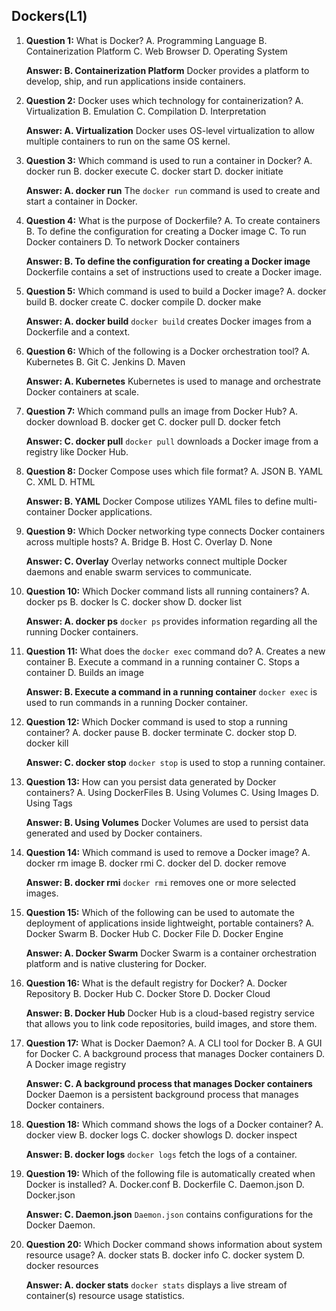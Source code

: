 ## Dockers(L1)

1. **Question 1:**
   What is Docker?
   A. Programming Language
   B. Containerization Platform
   C. Web Browser
   D. Operating System
   
   **Answer: B. Containerization Platform**
   Docker provides a platform to develop, ship, and run applications inside containers.

2. **Question 2:**
   Docker uses which technology for containerization?
   A. Virtualization
   B. Emulation
   C. Compilation
   D. Interpretation
   
   **Answer: A. Virtualization**
   Docker uses OS-level virtualization to allow multiple containers to run on the same OS kernel.

3. **Question 3:**
   Which command is used to run a container in Docker?
   A. docker run
   B. docker execute
   C. docker start
   D. docker initiate
   
   **Answer: A. docker run**
   The `docker run` command is used to create and start a container in Docker.

4. **Question 4:**
   What is the purpose of Dockerfile?
   A. To create containers
   B. To define the configuration for creating a Docker image
   C. To run Docker containers
   D. To network Docker containers
   
   **Answer: B. To define the configuration for creating a Docker image**
   Dockerfile contains a set of instructions used to create a Docker image.

5. **Question 5:**
   Which command is used to build a Docker image?
   A. docker build
   B. docker create
   C. docker compile
   D. docker make
   
   **Answer: A. docker build**
   `docker build` creates Docker images from a Dockerfile and a context.

6. **Question 6:**
   Which of the following is a Docker orchestration tool?
   A. Kubernetes
   B. Git
   C. Jenkins
   D. Maven
   
   **Answer: A. Kubernetes**
   Kubernetes is used to manage and orchestrate Docker containers at scale.

7. **Question 7:**
   Which command pulls an image from Docker Hub?
   A. docker download
   B. docker get
   C. docker pull
   D. docker fetch
   
   **Answer: C. docker pull**
   `docker pull` downloads a Docker image from a registry like Docker Hub.

8. **Question 8:**
   Docker Compose uses which file format?
   A. JSON
   B. YAML
   C. XML
   D. HTML
   
   **Answer: B. YAML**
   Docker Compose utilizes YAML files to define multi-container Docker applications.

9. **Question 9:**
   Which Docker networking type connects Docker containers across multiple hosts?
   A. Bridge
   B. Host
   C. Overlay
   D. None
   
   **Answer: C. Overlay**
   Overlay networks connect multiple Docker daemons and enable swarm services to communicate.

10. **Question 10:**
    Which Docker command lists all running containers?
    A. docker ps
    B. docker ls
    C. docker show
    D. docker list
   
    **Answer: A. docker ps**
    `docker ps` provides information regarding all the running Docker containers.

11. **Question 11:**
    What does the `docker exec` command do?
    A. Creates a new container
    B. Execute a command in a running container
    C. Stops a container
    D. Builds an image
   
    **Answer: B. Execute a command in a running container**
    `docker exec` is used to run commands in a running Docker container.

12. **Question 12:**
    Which Docker command is used to stop a running container?
    A. docker pause
    B. docker terminate
    C. docker stop
    D. docker kill
   
    **Answer: C. docker stop**
    `docker stop` is used to stop a running container.

13. **Question 13:**
    How can you persist data generated by Docker containers?
    A. Using DockerFiles
    B. Using Volumes
    C. Using Images
    D. Using Tags
   
    **Answer: B. Using Volumes**
    Docker Volumes are used to persist data generated and used by Docker containers.

14. **Question 14:**
    Which command is used to remove a Docker image?
    A. docker rm image
    B. docker rmi
    C. docker del
    D. docker remove
   
    **Answer: B. docker rmi**
    `docker rmi` removes one or more selected images.

15. **Question 15:**
    Which of the following can be used to automate the deployment of applications inside lightweight, portable containers?
    A. Docker Swarm
    B. Docker Hub
    C. Docker File
    D. Docker Engine
   
    **Answer: A. Docker Swarm**
    Docker Swarm is a container orchestration platform and is native clustering for Docker.

16. **Question 16:**
    What is the default registry for Docker?
    A. Docker Repository
    B. Docker Hub
    C. Docker Store
    D. Docker Cloud
   
    **Answer: B. Docker Hub**
    Docker Hub is a cloud-based registry service that allows you to link code repositories, build images, and store them.

17. **Question 17:**
    What is Docker Daemon?
    A. A CLI tool for Docker
    B. A GUI for Docker
    C. A background process that manages Docker containers
    D. A Docker image registry
   
    **Answer: C. A background process that manages Docker containers**
    Docker Daemon is a persistent background process that manages Docker containers.

18. **Question 18:**
    Which command shows the logs of a Docker container?
    A. docker view
    B. docker logs
    C. docker showlogs
    D. docker inspect
   
    **Answer: B. docker logs**
    `docker logs` fetch the logs of a container.

19. **Question 19:**
    Which of the following file is automatically created when Docker is installed?
    A. Docker.conf
    B. Dockerfile
    C. Daemon.json
    D. Docker.json
   
    **Answer: C. Daemon.json**
    `Daemon.json` contains configurations for the Docker Daemon.

20. **Question 20:**
    Which Docker command shows information about system resource usage?
    A. docker stats
    B. docker info
    C. docker system
    D. docker resources
   
    **Answer: A. docker stats**
    `docker stats` displays a live stream of container(s) resource usage statistics.

